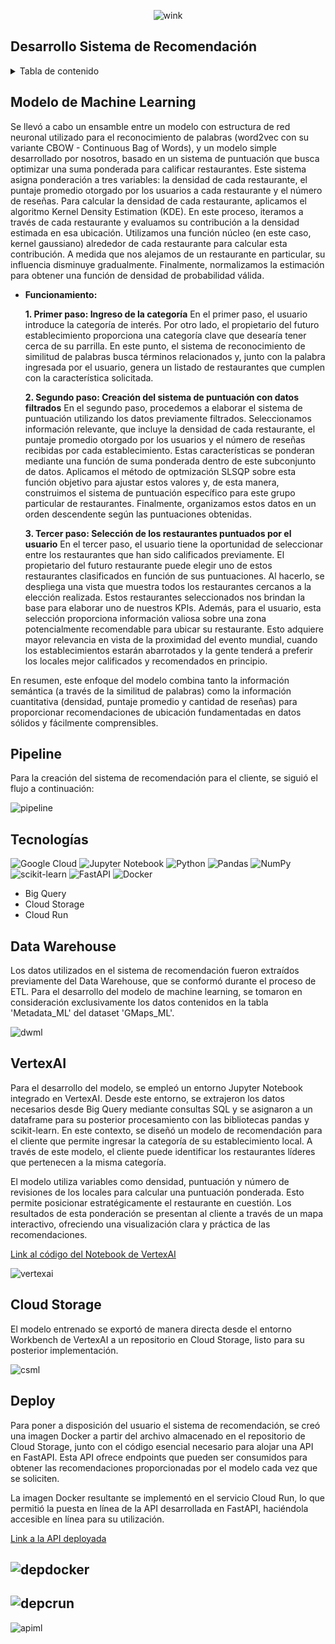 <div align="center">

![wink](https://github.com/claudiacaceresv/pf_yelp_google/blob/24daf1d8afe3d5b2e4d5aa844a48d1b382acd2b5/src/Data%20science.gif)
</div>

## Desarrollo Sistema de Recomendación

<details>
  <summary>Tabla de contenido</summary>
  <ol>
    <li><a href="#Modelo-de-Machine-Learning">Modelo de Machine Learning</a></li>
    <li><a href="#Pipeline">Pipeline</a></li>
    <li><a href="#Tecnologías">Tecnologías Utilizadas</a></li>
    <li><a href="#Data-Warehouse">Data Warehouse</a></li>
    <li><a href="#VertexAI">VertexAI</a></li>
    <li><a href="#Cloud-Storage">Cloud Storage</a></li>
    <li><a href="#Deploy">Deploy</a></li>
  </ol>
</details>

## Modelo de Machine Learning

Se llevó a cabo un ensamble entre un modelo con estructura de red neuronal utilizado para el reconocimiento de palabras (word2vec con su variante CBOW - Continuous Bag of Words), y un modelo simple desarrollado por nosotros, basado en un sistema de puntuación que busca optimizar una suma ponderada para calificar restaurantes. Este sistema asigna ponderación a tres variables: la densidad de cada restaurante, el puntaje promedio otorgado por los usuarios a cada restaurante y el número de reseñas. Para calcular la densidad de cada restaurante, aplicamos el algoritmo Kernel Density Estimation (KDE). En este proceso, iteramos a través de cada restaurante y evaluamos su contribución a la densidad estimada en esa ubicación. Utilizamos una función núcleo (en este caso, kernel gaussiano) alrededor de cada restaurante para calcular esta contribución. A medida que nos alejamos de un restaurante en particular, su influencia disminuye gradualmente. Finalmente, normalizamos la estimación para obtener una función de densidad de probabilidad válida.

- **Funcionamiento:**

  **1. Primer paso: Ingreso de la categoría**
En el primer paso, el usuario introduce la categoría de interés. Por otro lado, el propietario del futuro establecimiento proporciona una categoría clave que desearía tener cerca de su parrilla. En este punto, el sistema de reconocimiento de similitud de palabras busca términos relacionados y, junto con la palabra ingresada por el usuario, genera un listado de restaurantes que cumplen con la característica solicitada.

  **2. Segundo paso: Creación del sistema de puntuación con datos filtrados**
En el segundo paso, procedemos a elaborar el sistema de puntuación utilizando los datos previamente filtrados. Seleccionamos información relevante, que incluye la densidad de cada restaurante, el puntaje promedio otorgado por los usuarios y el número de reseñas recibidas por cada establecimiento. Estas características se ponderan mediante una función de suma ponderada dentro de este subconjunto de datos. Aplicamos el método de optmización SLSQP sobre esta función objetivo  para ajustar estos valores y, de esta manera, construimos el sistema de puntuación específico para este grupo particular de restaurantes. Finalmente, organizamos estos datos en un orden descendente según las puntuaciones obtenidas.

  **3. Tercer paso: Selección de los restaurantes puntuados por el usuario**
En el tercer paso, el usuario tiene la oportunidad de seleccionar entre los restaurantes que han sido calificados previamente. El propietario del futuro restaurante puede elegir uno de estos restaurantes clasificados en función de sus puntuaciones. Al hacerlo, se despliega una vista que muestra todos los restaurantes cercanos a la elección realizada. Estos restaurantes seleccionados nos brindan la base para elaborar uno de nuestros KPIs. Además, para el usuario, esta selección proporciona información valiosa sobre una zona potencialmente recomendable para ubicar su restaurante. Esto adquiere mayor relevancia en vista de la proximidad del evento mundial, cuando los establecimientos estarán abarrotados y la gente tenderá a preferir los locales mejor calificados y recomendados en principio.

En resumen, este enfoque del modelo combina tanto la información semántica (a través de la similitud de palabras) como la información cuantitativa (densidad, puntaje promedio y cantidad de reseñas) para proporcionar recomendaciones de ubicación fundamentadas en datos sólidos y fácilmente comprensibles.

## Pipeline
Para la creación del sistema de recomendación para el cliente, se siguió el flujo a continuación:

![pipeline](https://github.com/claudiacaceresv/pf_yelp_google/blob/644ab0c390677654af3093b31480ac98af4a15bf/src/Pipeline%20ML.png)

## Tecnologías
![Google Cloud](https://img.shields.io/badge/GoogleCloud-%234285F4.svg?style=for-the-badge&logo=google-cloud&logoColor=white)
![Jupyter Notebook](https://img.shields.io/badge/jupyter-%23FA0F00.svg?style=for-the-badge&logo=jupyter&logoColor=white)
![Python](https://img.shields.io/badge/python-3670A0?style=for-the-badge&logo=python&logoColor=ffdd54)
![Pandas](https://img.shields.io/badge/pandas-%23150458.svg?style=for-the-badge&logo=pandas&logoColor=white)
![NumPy](https://img.shields.io/badge/numpy-%23013243.svg?style=for-the-badge&logo=numpy&logoColor=white)
![scikit-learn](https://img.shields.io/badge/scikit--learn-%23F7931E.svg?style=for-the-badge&logo=scikit-learn&logoColor=white)
![FastAPI](https://img.shields.io/badge/FastAPI-005571?style=for-the-badge&logo=fastapi)
![Docker](https://img.shields.io/badge/docker-%230db7ed.svg?style=for-the-badge&logo=docker&logoColor=white)
- Big Query
- Cloud Storage
- Cloud Run

## Data Warehouse
Los datos utilizados en el sistema de recomendación fueron extraídos previamente del Data Warehouse, que se conformó durante el proceso de ETL. Para el desarrollo del modelo de machine learning, se tomaron en consideración exclusivamente los datos contenidos en la tabla 'Metadata_ML' del dataset 'GMaps_ML'.

![dwml](https://github.com/claudiacaceresv/pf_yelp_google/blob/644ab0c390677654af3093b31480ac98af4a15bf/src/BigQuery%20ML.png)

## VertexAI
Para el desarrollo del modelo, se empleó un entorno Jupyter Notebook integrado en VertexAI. Desde este entorno, se extrajeron los datos necesarios desde Big Query mediante consultas SQL y se asignaron a un dataframe para su posterior procesamiento con las bibliotecas pandas y scikit-learn. En este contexto, se diseñó un modelo de recomendación para el cliente que permite ingresar la categoría de su establecimiento local. A través de este modelo, el cliente puede identificar los restaurantes líderes que pertenecen a la misma categoría.

El modelo utiliza variables como densidad, puntuación y número de revisiones de los locales para calcular una puntuación ponderada. Esto permite posicionar estratégicamente el restaurante en cuestión. Los resultados de esta ponderación se presentan al cliente a través de un mapa interactivo, ofreciendo una visualización clara y práctica de las recomendaciones. 

[Link al código del Notebook de VertexAI](https://github.com/claudiacaceresv/pf_yelp_google/blob/a9200aa808b91532dd0ed4d2ed1dcbbf25bbe6f2/ML%20-%20API/Modelo-ML.ipynb) 

![vertexai](https://github.com/claudiacaceresv/pf_yelp_google/blob/e927c6eb8847be5f2054b405435f258328d36369/src/Modelo%20ML%20Vertex.png)

## Cloud Storage
El modelo entrenado se exportó de manera directa desde el entorno Workbench de VertexAI a un repositorio en Cloud Storage, listo para su posterior implementación.

![csml](https://github.com/claudiacaceresv/pf_yelp_google/blob/f1d183bcd9955a1ce5b94e2944c02b6e08096f1f/src/Storage%20ML.png)

## Deploy
Para poner a disposición del usuario el sistema de recomendación, se creó una imagen Docker a partir del archivo almacenado en el repositorio de Cloud Storage, junto con el código esencial necesario para alojar una API en FastAPI. Esta API ofrece endpoints que pueden ser consumidos para obtener las recomendaciones proporcionadas por el modelo cada vez que se soliciten.

La imagen Docker resultante se implementó en el servicio Cloud Run, lo que permitió la puesta en línea de la API desarrollada en FastAPI, haciéndola accesible en línea para su utilización.

[Link a la API deployada](https://modelo-machine-learning-p4ruvbt7oq-uc.a.run.app/docs) 

![depdocker](https://github.com/claudiacaceresv/pf_yelp_google/blob/525865d879c5b37a658ccf96925f05124cfa77be/src/Docker%20Hub.jpg)
---
![depcrun](https://github.com/claudiacaceresv/pf_yelp_google/blob/525865d879c5b37a658ccf96925f05124cfa77be/src/Cloud%20Run.png)
---
![apiml](https://github.com/claudiacaceresv/pf_yelp_google/blob/7c7b1c4f45b1c3af1c50ab85de43873aea862617/src/Video%20API.gif)
